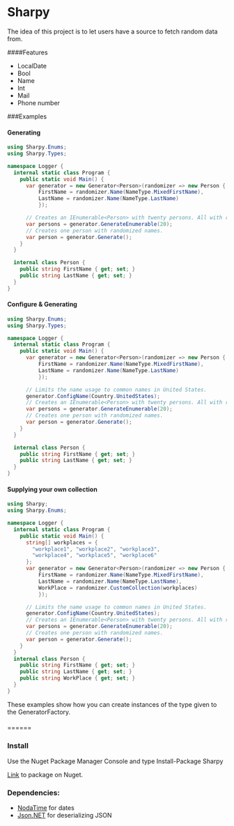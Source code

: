 # Sharpy

The idea of this project is to let users have a source to fetch random data from.

####Features

* LocalDate
* Bool
* Name
* Int
* Mail
* Phone number

###Examples
#### Generating
```C#
using Sharpy.Enums;
using Sharpy.Types;

namespace Logger {
  internal static class Program {
    public static void Main() {
      var generator = new Generator<Person>(randomizer => new Person {
          FirstName = randomizer.Name(NameType.MixedFirstName),
          LastName = randomizer.Name(NameType.LastName)
          });

      // Creates an IEnumerable<Person> with twenty persons. All with randomized names.
      var persons = generator.GenerateEnumerable(20);
      // Creates one person with randomized names.
      var person = generator.Generate();
    }
  }

  internal class Person {
    public string FirstName { get; set; }
    public string LastName { get; set; }
  }
}
```
#### Configure & Generating
```C#
using Sharpy.Enums;
using Sharpy.Types;

namespace Logger {
  internal static class Program {
    public static void Main() {
      var generator = new Generator<Person>(randomizer => new Person {
          FirstName = randomizer.Name(NameType.MixedFirstName),
          LastName = randomizer.Name(NameType.LastName)
          });

      // Limits the name usage to common names in United States.
      generator.ConfigName(Country.UnitedStates);
      // Creates an IEnumerable<Person> with twenty persons. All with randomized names.
      var persons = generator.GenerateEnumerable(20);
      // Creates one person with randomized names.
      var person = generator.Generate();
    }
  }

  internal class Person {
    public string FirstName { get; set; }
    public string LastName { get; set; }
  }
}
```
#### Supplying your own collection
```C#
using Sharpy;
using Sharpy.Enums;

namespace Logger {
  internal static class Program {
    public static void Main() {
      string[] workplaces = {
        "workplace1", "workplace2", "workplace3",
        "workplace4", "workplace5", "workplace6"
      };
      var generator = new Generator<Person>(randomizer => new Person {
          FirstName = randomizer.Name(NameType.MixedFirstName),
          LastName = randomizer.Name(NameType.LastName),
          WorkPlace = randomizer.CustomCollection(workplaces)
          });

      // Limits the name usage to common names in United States.
      generator.ConfigName(Country.UnitedStates);
      // Creates an IEnumerable<Person> with twenty persons. All with randomized names.
      var persons = generator.GenerateEnumerable(20);
      // Creates one person with randomized names.
      var person = generator.Generate();
    }
  }
  internal class Person {
    public string FirstName { get; set; }
    public string LastName { get; set; }
    public string WorkPlace { get; set; }
  }
}
```

These examples show how you can create instances of the type given to the GeneratorFactory.
#### 

======
### Install
Use the Nuget Package Manager Console and type Install-Package Sharpy

[Link](https://www.nuget.org/packages/Sharpy/) to package on Nuget.
### Dependencies:

* [NodaTime](https://github.com/nodatime/nodatime) for dates
* [Json.NET](https://github.com/JamesNK/Newtonsoft.Json) for deserializing JSON
